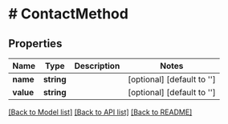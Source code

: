 # # ContactMethod

## Properties

Name | Type | Description | Notes
------------ | ------------- | ------------- | -------------
**name** | **string** |  | [optional] [default to '']
**value** | **string** |  | [optional] [default to '']

[[Back to Model list]](../../README.md#models) [[Back to API list]](../../README.md#endpoints) [[Back to README]](../../README.md)
